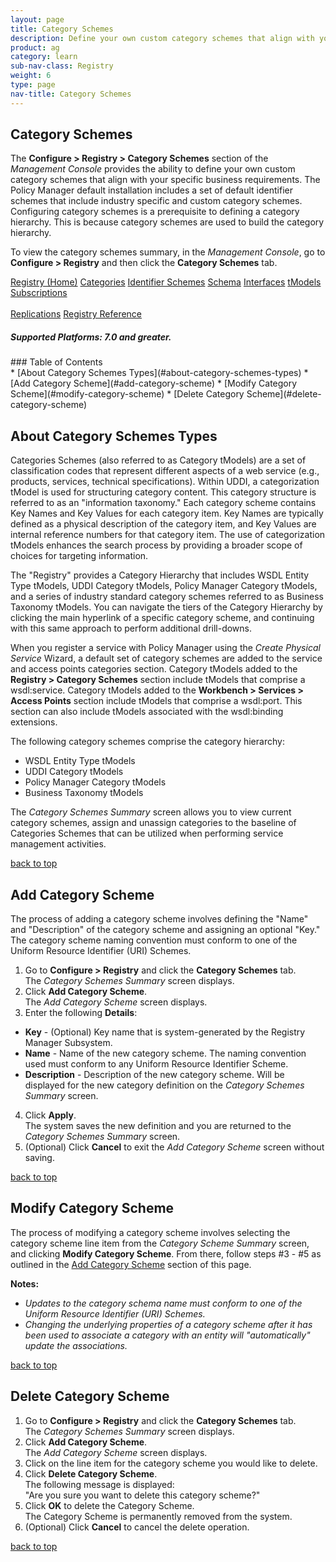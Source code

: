 ```yaml
---
layout: page
title: Category Schemes
description: Define your own custom category schemes that align with your specific business requirements, a prerequisite to defining a category hierarchy.
product: ag
category: learn
sub-nav-class: Registry
weight:	6
type: page
nav-title: Category Schemes
---
```


## Category Schemes
The **Configure > Registry > Category Schemes** section of the *Management Console* provides the ability to define your own custom category schemes that align with your specific business requirements. The Policy Manager default installation includes a set  of default identifier schemes that include industry specific and custom category schemes. Configuring category schemes is a prerequisite to defining a category hierarchy. This is because category schemes are used to build the category hierarchy.

To view the category schemes summary, in the *Management Console*, go to **Configure > Registry** and then click the **Category Schemes** tab.

<a href="../registry/registry_toc.html" class="button secondary">Registry (Home)</a> <a href="../registry/categories.html" class="button secondary">Categories</a> <a href="../registry/identifier_schemes.html" class="button secondary">Identifier Schemes</a> <a href="../registry/schema.html" class="button secondary">Schema</a> <a href="../registry/interfaces.html" class="button secondary">Interfaces</a> <a href="../registry/tmodels.html" class="button secondary">tModels</a> <a href="../registry/subscriptions.html" class="button secondary">Subscriptions</a> <br><br> <a href="../registry/replications.html" class="button secondary">Replications</a> <a href="../registry/registry_reference.html" class="button secondary">Registry Reference</a>
<h5 class="stamp">Supported Platforms: 7.0 and greater.</h5>
### Table of Contents
<div id="toc-marker"></div>
* [About Category Schemes Types](#about-category-schemes-types)
* [Add Category Scheme](#add-category-scheme)
* [Modify Category Scheme](#modify-category-scheme)
* [Delete Category Scheme](#delete-category-scheme)


## About Category Schemes Types

Categories Schemes (also referred to as Category tModels) are a set of classification codes that represent different aspects of a web service (e.g., products, services, technical specifications). Within UDDI, a categorization tModel is used for structuring category content. This category structure is referred to as an "information taxonomy." Each category scheme contains Key Names and Key Values for each category item.  Key Names are typically defined as a physical description of the category item, and Key Values are internal reference numbers for that category item. The use of categorization tModels enhances the search process by providing a broader scope of choices for targeting information.
The "Registry" provides a Category Hierarchy that includes WSDL Entity Type tModels, UDDI Category tModels, Policy Manager Category tModels, and a series of industry standard category schemes referred to as Business Taxonomy tModels. You can navigate the tiers of the Category Hierarchy by clicking the main hyperlink of a specific category scheme, and continuing with this same approach to perform additional drill-downs.
When you register a service with Policy Manager using the *Create Physical Service* Wizard, a default set of category schemes are added to the service and access points categories section. Category tModels added to the **Registry > Category Schemes** section include tModels that comprise a wsdl:service. Category tModels added to the **Workbench > Services > Access Points** section include tModels that comprise a wsdl:port. This section can also include tModels associated with the wsdl:binding extensions.
The following  category schemes comprise the category hierarchy:

* WSDL Entity Type tModels
* UDDI Category tModels
* Policy Manager Category tModels
* Business Taxonomy tModels
The *Category Schemes Summary* screen allows you to view current category schemes, assign and unassign categories to the baseline of Categories Schemes that can be utilized when performing service management activities.

<a href="#top">back to top</a> 



## Add Category Scheme

The process of adding a category scheme involves defining the "Name" and "Description" of the category scheme and assigning an optional "Key." The category scheme naming convention must conform to one of the Uniform Resource Identifier (URI) Schemes.

1. Go to **Configure > Registry** and click the **Category Schemes** tab.  
The *Category Schemes Summary* screen displays.
2. Click **Add Category Scheme**.  
The *Add Category Scheme* screen displays.
3. Enter the following **Details**:  
  * **Key** - (Optional) Key name that is system-generated by the Registry Manager Subsystem.
  * **Name** - Name of the new category scheme. The naming convention used must conform to any Uniform Resource Identifier Scheme.
  * **Description** - Description of the new category scheme. Will be displayed for the new category definition on the *Category Schemes Summary* screen.
4. Click **Apply**.  
The system saves the new definition and you are returned to the *Category Schemes Summary* screen.
5. (Optional) Click **Cancel** to exit the *Add Category Scheme* screen without saving.

<a href="#top">back to top</a>

## Modify Category Scheme

The process of modifying a category scheme involves selecting the category scheme line item from the *Category Scheme Summary* screen, and clicking **Modify Category Scheme**.  From there, follow steps #3 - #5 as outlined in the [Add Category Scheme](#add-category-scheme) section of this page.
**Notes:**  

* *Updates to the category schema name must conform to one of the Uniform Resource Identifier (URI) Schemes.*
* *Changing the underlying properties of a category scheme after it has been used to associate a category with an entity will "automatically" update the associations.*

<a href="#top">back to top</a>

## Delete Category Scheme

1. Go to **Configure > Registry** and click the **Category Schemes** tab.  
The *Category Schemes Summary* screen displays.
2. Click **Add Category Scheme**.  
The *Add Category Scheme* screen displays.
3. Click on the line item for the category scheme you would like to delete.
4. Click **Delete Category Scheme**.  
The following message is displayed:  
"Are you sure you want to delete this category scheme?"
5. Click **OK** to delete the Category Scheme.  
The Category Scheme is permanently removed from the system.
6. (Optional) Click **Cancel** to cancel the delete operation.

<a href="#top">back to top</a>